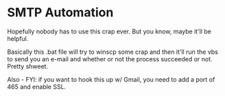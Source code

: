 SMTP Automation
================
Hopefully nobody has to use this crap ever.  But you know, maybe it'll be helpful.

Basically this .bat file will try to winscp some crap and then it'll run the vbs to send you an e-mail and whether or not the process succeeded or not.  Pretty shweet.

Also - FYI: if you want to hook this up w/ Gmail, you need to add a port of 465 and enable SSL.